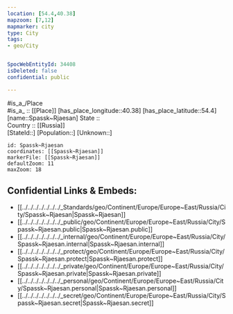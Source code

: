```yaml
---
location: [54.4,40.38] 
mapzoom: [7,12] 
mapmarker: city 
type: City
tags:
- geo/City


SpocWebEntityId: 34408
isDeleted: false
confidential: public

---
```

#is_a_/Place  
#is_a_ :: [[Place]] 
[has_place_longitude::40.38] 
[has_place_latitude::54.4] 
[name::Spassk~Rjaesan] 
State ::  
Country :: [[Russia]]  
[StateId::] 
[Population::] 
[Unknown::] 


```leaflet
id: Spassk~Rjaesan
coordinates: [[Spassk~Rjaesan]] 
markerFile: [[Spassk~Rjaesan]] 
defaultZoom: 11 
maxZoom: 18
```


## Confidential Links & Embeds: 
- [[../../../../../../../_Standards/geo/Continent/Europe/Europe~East/Russia/City/Spassk~Rjaesan|Spassk~Rjaesan]] 
- [[../../../../../../../_public/geo/Continent/Europe/Europe~East/Russia/City/Spassk~Rjaesan.public|Spassk~Rjaesan.public]] 
- [[../../../../../../../_internal/geo/Continent/Europe/Europe~East/Russia/City/Spassk~Rjaesan.internal|Spassk~Rjaesan.internal]] 
- [[../../../../../../../_protect/geo/Continent/Europe/Europe~East/Russia/City/Spassk~Rjaesan.protect|Spassk~Rjaesan.protect]] 
- [[../../../../../../../_private/geo/Continent/Europe/Europe~East/Russia/City/Spassk~Rjaesan.private|Spassk~Rjaesan.private]] 
- [[../../../../../../../_personal/geo/Continent/Europe/Europe~East/Russia/City/Spassk~Rjaesan.personal|Spassk~Rjaesan.personal]] 
- [[../../../../../../../_secret/geo/Continent/Europe/Europe~East/Russia/City/Spassk~Rjaesan.secret|Spassk~Rjaesan.secret]] 
